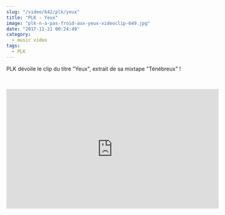 ```yaml
--- 
slug: "/video/642/plk/yeux"
title: "PLK - Yeux"
image: "plk-n-a-pas-froid-aux-yeux-videoclip-649.jpg"
date: "2017-11-21 00:24:49"
category:
  - music video
tags:
  - PLK
---
```

<p>PLK dévoile le clip du titre "Yeux", extrait de sa mixtape "Ténébreux" !</p><br/><p><iframe width="560" height="315" src="https://www.youtube.com/embed/oDp2M2mnltA" frameborder="0" allowfullscreen></iframe></p>